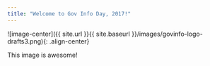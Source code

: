```yaml
---
title: "Welcome to Gov Info Day, 2017!"
---
```


![image-center]({{ site.url }}{{ site.baseurl }}/images/govinfo-logo-drafts3.png){: .align-center}

This image is awesome!
